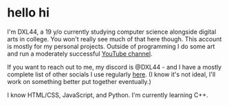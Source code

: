 # hello hi 
I'm DXL44, a 19 y/o currently studying computer science alongside digital arts in college. You won't really see much of that here though. This account is mostly for my personal projects. Outside of programming I do some art and run a moderately successful [YouTube channel](https://youtube.com/@dxl44).

If you want to reach out to me, my discord is @DXL44 - and I have a mostly complete list of other socials I use regularly [here](https://dxl44.tumblr.com/links). (I know it's not ideal, I'll work on something better put together eventually.)

I know HTML/CSS, JavaScript, and Python. I'm currently learning C++.

